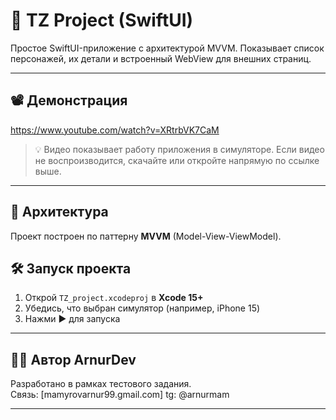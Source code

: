 # 🚀 TZ Project (SwiftUI)

Простое SwiftUI-приложение с архитектурой MVVM. Показывает список персонажей, их детали и встроенный WebView для внешних страниц.

---

## 📽 Демонстрация

https://www.youtube.com/watch?v=XRtrbVK7CaM

> 💡 Видео показывает работу приложения в симуляторе. Если видео не воспроизводится, скачайте или откройте напрямую по ссылке выше.

---

## 🧱 Архитектура

Проект построен по паттерну **MVVM** (Model-View-ViewModel).

## 🛠 Запуск проекта

1. Открой `TZ_project.xcodeproj` в **Xcode 15+**
2. Убедись, что выбран симулятор (например, iPhone 15)
3. Нажми ▶️ для запуска

---

## 🧑‍💻 Автор ArnurDev

Разработано в рамках тестового задания.  
Связь: [mamyrovarnur99.gmail.com]
tg: @arnurmam

---

